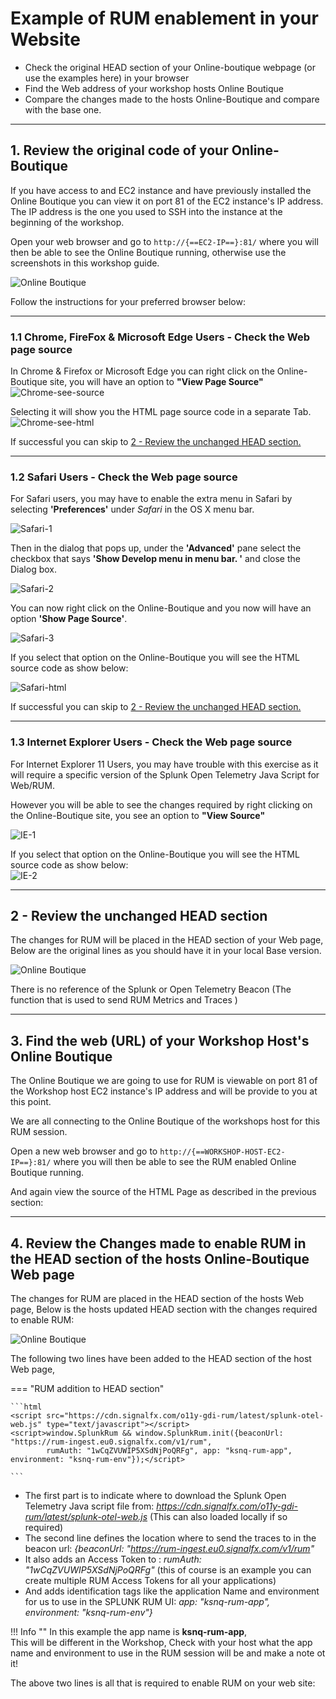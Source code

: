 # Example of RUM enablement in your Website

* Check the original HEAD section of your Online-boutique webpage (or use the examples here) in your browser
* Find the Web address of your workshop hosts Online Boutique
* Compare the changes made to the hosts Online-Boutique and compare with the base one.

---

## 1. Review the original code of your Online-Boutique

If you have access to and EC2 instance and have previously installed the Online Boutique you can view it  on port 81 of the EC2 instance's IP address.
The IP address is the one you used to SSH into the instance at the beginning of the workshop.

Open your web browser and go to `http://{==EC2-IP==}:81/` where you will then be able to see the Online Boutique running, otherwise use the screenshots in this workshop guide.

![Online Boutique](../images/apm/online-boutique.png)

Follow the instructions for your preferred browser below:

---

### 1.1 Chrome, FireFox  & Microsoft Edge Users - Check the Web page source

In Chrome & Firefox or Microsoft Edge you can right click on the Online-Boutique site, you will have an option to **"View Page Source"**
![Chrome-see-source](../images/rum/Chrome-1.png)

Selecting it will show you the HTML page source code in a separate Tab.</br>
![Chrome-see-html](../images/rum/Chrome-html.png)

If successful you can skip to [2 -  Review the unchanged HEAD section.](../RUM-Setup/#2-review-the-unchanged-head-section)

---

### 1.2 Safari Users - Check the Web page source

For Safari users, you may have to enable the extra menu in Safari by selecting **'Preferences'** under *Safari* in the OS X menu bar.

![Safari-1](../images/rum/Safari-1.png)

Then in the dialog that pops up, under the **'Advanced'** pane select the checkbox that says **'Show Develop menu in menu bar. '**  and close the Dialog box.

![Safari-2](../images/rum/Safari-2.png)

You can now right click on the Online-Boutique and you now will have an option **'Show Page Source'**.

![Safari-3](../images/rum/Safari-3.png)

If you select that option on the Online-Boutique you will see the HTML source code as show below:

![Safari-html](../images/rum/Safari-html.png)

If successful you can skip to [2 -  Review the unchanged HEAD section.](../RUM-Setup/#2-review-the-unchanged-head-section)

---

### 1.3 Internet Explorer Users - Check the Web page source

For Internet Explorer 11 Users, you may have trouble with this exercise as it will require a specific version of the Splunk Open Telemetry Java Script for Web/RUM.

However you will be able to see the changes required by right clicking on the Online-Boutique site, you see an option to **"View Source"**

![IE-1](../images/rum/IE-1.png)

If you select that option on the Online-Boutique you will see the HTML source code as show below:</br>
![IE-2](../images/rum/IE-2.png)

---

## 2 -  Review the unchanged HEAD section

The changes for RUM will be placed in the HEAD section of your Web page, Below are the original lines as you should have it in your local Base version.

![Online Boutique](../images/rum/ViewBase-HEAD-html.png)

There is no reference of the Splunk or Open Telemetry Beacon (The function that is used to send RUM Metrics and Traces )

---

## 3. Find the web (URL) of your Workshop Host's Online Boutique

The Online Boutique we are going to use for RUM is viewable on port 81 of the Workshop host EC2 instance's IP address and will be provide to you at this point.</br>

We are all connecting to the Online Boutique of the workshops host for this RUM session.

Open a new web browser and go to `http://{==WORKSHOP-HOST-EC2-IP==}:81/` where you will then be able to see the RUM enabled Online Boutique running.

And again view the source of the HTML Page as described in the previous section:

---

## 4.  Review the Changes made to enable RUM in the HEAD section of the hosts Online-Boutique Web page

The changes for RUM are placed in the HEAD section of the hosts Web page, Below is the hosts updated HEAD section with the changes required to enable RUM:

![Online Boutique](../images/rum/ViewRUM-HEAD-html.png)

The following two lines have been added to the HEAD section of the host Web page,

=== "RUM addition to HEAD section"

    ```html
    <script src="https://cdn.signalfx.com/o11y-gdi-rum/latest/splunk-otel-web.js" type="text/javascript"></script>
    <script>window.SplunkRum && window.SplunkRum.init({beaconUrl: "https://rum-ingest.eu0.signalfx.com/v1/rum", 
            rumAuth: "1wCqZVUWIP5XSdNjPoQRFg", app: "ksnq-rum-app", environment: "ksnq-rum-env"});</script>

    ```

* The first part is to indicate where to download the Splunk Open Telemetry Java script file from: *<https://cdn.signalfx.com/o11y-gdi-rum/latest/splunk-otel-web.js>* (This can also loaded locally if so required)
* The second line defines the location where to send the traces to in the beacon url: *{beaconUrl: "https://rum-ingest.eu0.signalfx.com/v1/rum"*
* It also adds an Access Token to :  *rumAuth: "1wCqZVUWIP5XSdNjPoQRFg"* (this of course is an example you can create multiple RUM Access Tokens for all your applications)
* And adds identification tags like the application Name and environment for us to use in the SPLUNK RUM UI:  *app: "ksnq-rum-app", environment: "ksnq-rum-env"}*

!!! Info ""
    In this example the app name is **ksnq-rum-app**,</br>This will be different in the Workshop, Check with your host what the app name and environment to use in the RUM session will be and make a note ot it!

The above two lines is all that is required to enable RUM on your web site:
